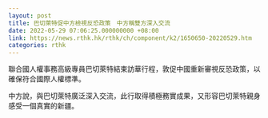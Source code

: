 ```yaml
---
layout: post
title: 巴切萊特促中方檢視反恐政策　中方稱雙方深入交流
date: 2022-05-29 07:06:25.000000000 +08:00
link: https://news.rthk.hk/rthk/ch/component/k2/1650650-20220529.htm
categories: rthk
---
```


聯合國人權事務高級專員巴切萊特結束訪華行程，敦促中國重新審視反恐政策，以確保符合國際人權標準。

中方說，與巴切萊特廣泛深入交流，此行取得積極務實成果，又形容巴切萊特親身感受一個真實的新疆。

